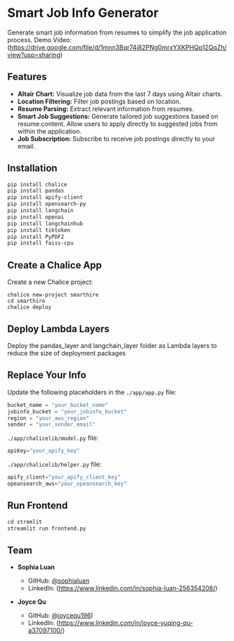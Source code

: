 # Smart Job Info Generator


Generate smart job information from resumes to simplify the job application process. 
Demo Video:(https://drive.google.com/file/d/1mnn3Bqr74i82PNg0mrxYXKPHQp12QqZh/view?usp=sharing)


## Features

- **Altair Chart:** Visualize job data from the last 7 days using Altair charts.
- **Location Filtering:** Filter job postings based on location.
- **Resume Parsing:** Extract relevant information from resumes.
- **Smart Job Suggestions:** Generate tailored job suggestions based on resume content. Allow users to apply directly to suggested jobs from within the application.
- **Job Subscription:** Subscribe to receive job postings directly to your email.


## Installation

```bash
pip install chalice
pip install pandas
pip install apify-client
pip install opensearch-py
pip install langchain
pip install openai
pip install langchainhub
pip install tiktoken
pip install PyPDF2
pip install faiss-cpu
```

## Create a Chalice App
Create a new Chalice project:

```
chalice new-project smarthire
cd smarthire
chalice deploy
```

## Deploy Lambda Layers
Deploy the pandas_layer and langchain_layer folder as Lambda layers to reduce the size of deployment packages


## Replace Your Info

Update the following placeholders in the `./app/app.py` file:

```python
bucket_name = "your_bucket_name"
jobinfo_bucket = "your_jobinfo_bucket"
region = "your_aws_region"
sender = "your_sender_email"
```

`./app/chalicelib/model.py` file:
```python
apiKey="your_apify_key"
```

`./app/chalicelib/helper.py` file:
```python
apify_client="your_apify_client_key"
opeansearch_aws="your_opeansearch_key"
```

## Run Frontend
```python
cd stremlit
streamlit run frontend.py
```

## Team

- **Sophia Luan**
  - GitHub: [@sophialuan](https://github.com/sophialuan)
  - LinkedIn: (https://www.linkedin.com/in/sophia-luan-256354208/)

- **Joyce Qu**
  - GitHub: [@joycequ196](https://github.com/joycequ196))
  - LinkedIn: (https://www.linkedin.com/in/joyce-yuqing-qu-a37097100/)
